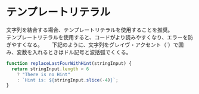 # テンプレートリテラル
文字列を結合する場合、テンプレートリテラルを使用することを推奨。  
テンプレートリテラルを使用すると、コードがより読みやすくなり、エラーを防ぎやすくなる。　　
下記のように、文字列をグレイヴ・アクセント（`）で囲み、変数を入れるときはドル記号と波括弧でくくる。
~~~ javascript
function replaceLastFourWithHint(stringInput) {
  return stringInput.length < 6
    ? "There is no Hint"
    : `Hint is: ${stringInput.slice(-4)}`;
}
~~~
